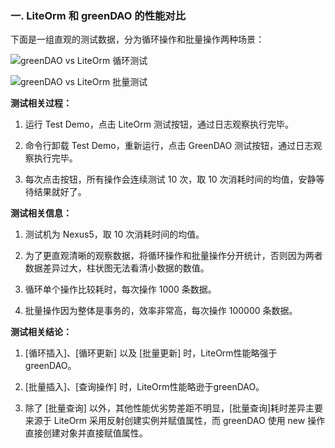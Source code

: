 
### 一. LiteOrm 和 greenDAO 的性能对比


下面是一组直观的测试数据，分为循环操作和批量操作两种场景：

![greenDAO vs LiteOrm 循环测试](http://upload-images.jianshu.io/upload_images/1459496-97fec0afbc3a43c6.png?imageMogr2/auto-orient/strip%7CimageView2/2/w/1240)

![greenDAO vs LiteOrm 批量测试](http://upload-images.jianshu.io/upload_images/1459496-e6650e4395eb247c.png?imageMogr2/auto-orient/strip%7CimageView2/2/w/1240)

**测试相关过程：**
1. 运行 Test Demo，点击 LiteOrm 测试按钮，通过日志观察执行完毕。

2. 命令行卸载 Test Demo，重新运行，点击 GreenDAO 测试按钮，通过日志观察执行完毕。

3. 每次点击按钮，所有操作会连续测试 10 次，取 10 次消耗时间的均值，安静等待结果就好了。

**测试相关信息：**
1. 测试机为 Nexus5，取 10 次消耗时间的均值。

2. 为了更直观清晰的观察数据，将循环操作和批量操作分开统计，否则因为两者数据差异过大，柱状图无法看清小数据的数值。

2. 循环单个操作比较耗时，每次操作 1000 条数据。

3. 批量操作因为整体是事务的，效率非常高，每次操作 100000 条数据。

**测试相关结论：**
1. [循环插入]、[循环更新] 以及 [批量更新] 时，LiteOrm性能略强于greenDAO。

2. [批量插入]、[查询操作] 时，LiteOrm性能略逊于greenDAO。

3. 除了 [批量查询] 以外，其他性能优劣势差距不明显，[批量查询]耗时差异主要来源于 LiteOrm 采用反射创建实例并赋值属性，而 greenDAO 使用 new 操作直接创建对象并直接赋值属性。
